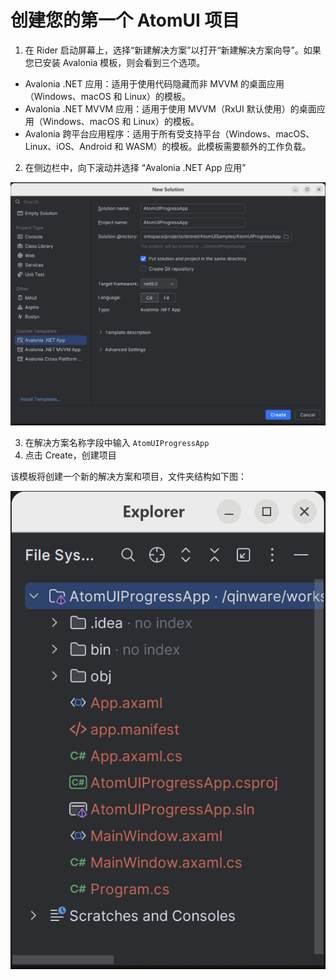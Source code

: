 # 创建您的第一个 AtomUI 项目

1. 在 Rider 启动屏幕上，选择“新建解决方案”以打开“新建解决方案向导”。如果您已安装 Avalonia 模板，则会看到三个选项。

- Avalonia .NET 应用：适用于使用代码隐藏而非 MVVM 的桌面应用（Windows、macOS 和 Linux）的模板。
- Avalonia .NET MVVM 应用：适用于使用 MVVM（RxUI 默认使用）的桌面应用（Windows、macOS 和 Linux）的模板。
- Avalonia 跨平台应用程序：适用于所有受支持平台（Windows、macOS、Linux、iOS、Android 和 WASM）的模板。此模板需要额外的工作负载。

2. 在侧边栏中，向下滚动并选择 “Avalonia .NET App 应用”

![create sln rider](images/create-sln-rider.png)

3. 在解决方案名称字段中输入 `AtomUIProgressApp`
4. 点击 Create，创建项目

该模板将创建一个新的解决方案和项目，文件夹结构如下图：

![sln structure](images/sln-structure.png)